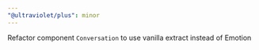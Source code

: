 ```yaml
---
"@ultraviolet/plus": minor
---
```


Refactor component `Conversation` to use vanilla extract instead of Emotion
